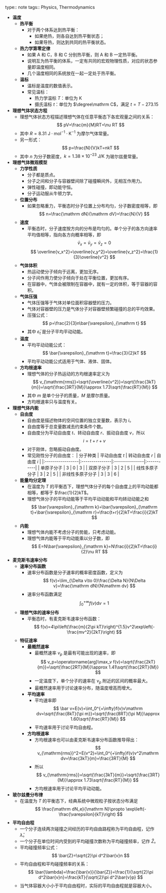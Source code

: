 type:: note
tags:: Physics, Thermodynamics

- **温度**
	- **热平衡**
		- 对于两个体系达到热平衡：
			- 如果绝热，则各自达到热平衡状态；
			- 如果导热，则达到共同的热平衡状态。
	- **热力学第零定律**
		- 如果 A 和 C，B 和 C 分别热平衡，则 A 和 B 一定热平衡。
		- 说明互为热平衡的体系，一定有共同的宏观物理性质，对应的状态参量即温度相同。
		- 几个温度相同的系统放在一起一定处于热平衡。
	- **温标**
		- 温标是温度的数值表示。
		- 常见温标：
			- 热力学温标 $T$：单位为 $\mathrm K$
			- 摄氏温标 $t$：单位为 $\degree\mathrm C$，满足 $t=T-273.15$
- **理想气体状态方程**
	- 理想气体状态方程描述理想气体在任意平衡态下各宏观量之间的关系：
	  $$
	  pV=\frac{m}{M}RT=\nu RT
	  $$
	- 其中 $R=8.31\ \mathrm {J\cdot mol^{-1}\cdot K^{-1}}$ 为摩尔气体常量。
	- 另一形式：
	  $$
	  p=\frac{N}{V}kT=nkT
	  $$
	- 其中 $n$ 为分子数密度，$k=1.38\times 10^{-23}\ \mathrm{J/K}$ 为玻尔兹曼常量。
- **理想气体微观模型**
	- **力学性质**
		- 分子都是质点。
		- 分子之间和分子与容器壁间除了碰撞瞬间外，无相互作用力。
		- 弹性碰撞，即动能守恒。
		- 分子运动服从牛顿力学。
	- **位置分布**
		- 如果忽略重力，平衡态时分子位置上分布均匀，分子数密度相等，即
		  $$
		  n=\frac{\mathrm dN}{\mathrm dV}=\frac{N}{V}
		  $$
	- **速度**
		- 平衡态时，分子速度按方向的分布是均匀的。单个分子的各方向速率平均值相等，指向各方向概率相等，即
		  $$
		  \bar{v}_x=\bar{v}_y=\bar{v}_z=0
		  $$
		  $$
		  \overline{v_x^2}=\overline{v_y^2}=\overline{v_z^2}=\frac{1}{3}\overline{v^2}
		  $$
	- **气体体积**
		- 热运动使分子倾向于远离，更加无序。
		- 分子间作用力使分子倾向于处在平衡位置，更加有序。
		- 在容器中，气体会被限制在容器中，就有一定的体积，等于容器的容积。
	- **气体压强**
		- 气体压强等于气体对单位面积容器壁的压力。
		- 气体对容器壁的压力是气体分子对容器壁频繁碰撞的总的平均效果。
		- 压强公式：
		  $$
		  p=\frac{2}{3}n\bar{\varepsilon}_{\mathrm t}
		  $$
		- 其中 $\bar{\varepsilon}_t$ 是分子平均平动动能。
	- **温度**
		- 平均平动动能公式：
		  $$
		  \bar{\varepsilon}_{\mathrm t}=\frac{3}{2}kT
		  $$
		- 平均平动动能公式适用于气体、液体、固体。
	- **方均根速率**
		- 理想气体的分子热运动的方均根速率定义为
		  $$
		  v_{\mathrm{rms}}=\sqrt{\overline{v^2}}=\sqrt{\frac{3kT}{m}}=\sqrt{\frac{3RT}{M}}\approx 1.73\sqrt{\frac{RT}{M}}
		  $$
		- 其中 $m$ 是单个分子的质量，$M$ 是摩尔质量。
		- 方均根速率只与温度有关。
- **理想气体内能**
	- **自由度**
		- 自由度是描述物体的空间位置的独立变量数，表示为 $i$。
		- 自由度等于总变量数减去约束条件个数。
		- 自由度分为平动自由度 $t$、转动自由度 $r$、振动自由度 $v$，所以
		  $$
		  i=t+r+v
		  $$
		- 对于刚体，忽略振动自由度。
		- 常见刚性分子的自由度：
		  | 分子种类         | 平动自由度 $t$ | 转动自由度 $r$ | 自由度 $i$ |
		  |:-----------------|:---------------|:---------------|:-----------|
		  | 单原子分子       | $3$            | $0$            | $3$        |
		  | 双原子分子       | $3$            | $2$            | $5$        |
		  | 线性多原子分子   | $3$            | $2$            | $5$        |
		  | 非线性多原子分子 | $3$            | $3$            | $6$        |
	- **能量均分定理**
		- 在温度为 $T$ 的平衡态下，理想气体分子的每个自由度上的平均动能都相等，都等于 $\frac{1}{2}kT$。
		- 理想气体分子的平均动能等于平均平动动能和平均转动动能之和
		  $$
		  \bar{\varepsilon}_{\mathrm k}=\bar{\varepsilon}_{\mathrm t}+\bar{\varepsilon}_{\mathrm r}=\frac{t+r}{2}kT=\frac{i}{2}kT
		  $$
	- **内能**
		- 理想气体内能不考虑分子的势能，只考虑动能。
		- 理想气体内能等于平均动能乘以分子数，即
		  $$
		  E=N\bar{\varepsilon}_{\mathrm k}=N\frac{i}{2}kT=\frac{i}{2}\nu RT
		  $$
- **麦克斯韦速率分布**
	- **速率分布函数**
		- 速率分布函数是分子速率的概率密度函数，定义为
		  $$
		  f(v)=\lim_{\Delta v\to 0}\frac{\Delta N}{N\Delta v}=\frac{\mathrm dN}{N\mathrm dv}
		  $$
		- 速率分布函数满足
		  $$
		  \int_0^{+\infty}f(v)\mathrm dv=1
		  $$
	- **理想气体的速率分布**
		- 平衡态时，有麦克斯韦速率分布函数：
		  $$
		  f(v)=4\pi\left(\frac{m}{2\pi kT}\right)^{1.5}v^2\exp\left(-\frac{mv^2}{2kT}\right)
		  $$
	- **特征速率**
		- **最概然速率**
			- 最概然速率 $v_p$ 是最有可能出现的速率，即
			  $$
			  v_p=\operatorname{arg}\max_v f(v)=\sqrt{\frac{2kT}{m}}=\sqrt{\frac{2RT}{M}}\approx 1.41\sqrt{\frac{2RT}{M}}
			  $$
			- 一定温度下，单个分子的速率在 $v_p$ 附近的区间的概率最大。
			- 最概然速率用于讨论速率分布，随温度增高而增大。
		- **平均速率**
			- 平均速率即
			  $$
			  \bar v=E(v)=\int_0^{+\infty}f(v)v\mathrm dv=\sqrt{\frac{8kT}{\pi m}}=\sqrt{\frac{8RT}{\pi M}}\approx 1.60\sqrt{\frac{RT}{M}}
			  $$
			- 平均速率用于讨论平均自由程。
		- **方均根速率**
			- 方均根速率也可以由麦克斯韦速率分布函数推导得出：
			  $$
			  v_{\mathrm{rms}}^2=E(v^2)=\int_0^{+\infty}f(v)v^2\mathrm dv=\frac{3kT}{m}=\frac{3RT}{M}
			  $$
			- 所以
			  $$
			  v_{\mathrm{rms}}=\sqrt{\frac{3kT}{m}}=\sqrt{\frac{3RT}{M}}\approx 1.73\sqrt{\frac{RT}{M}}
			  $$
			- 方均根速率用于讨论平均平动动能。
- **玻尔兹曼分布律**
	- 在温度为 $T$ 的平衡态下，经典系统中微观粒子按状态分布满足
	  $$
	  \frac{\mathrm dN_e}{\mathrm N}\propto \exp\left(-\frac{\varepsilon}{kT}\right)
	  $$
- **平均自由程**
	- 一个分子连续两次碰撞之间经历的平均自由路程称为平均自由程，记作 $\bar{\lambda}$。
	- 一个分子在单位时间内受到的平均碰撞次数称为平均碰撞频率，记作 $\bar{Z}$。
	- 平均碰撞频率公式：
	  $$
	  \bar{Z}=\sqrt{2}\pi d^2\bar{v}n
	  $$
	- 平均自由程和平均碰撞频率的关系：
	  $$
	  \bar{\lambda}=\frac{\bar{v}}{\bar{Z}}=\frac{1}{\sqrt{2}\pi d^2\bar{v}n}=\frac{kT}{\sqrt{2}\pi d^2\bar{v}p}
	  $$
	- 当气体容器大小小于平均自由程时，实际的平均自由程就是容器大小。
